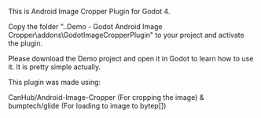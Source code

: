 This is Android Image Cropper Plugin for Godot 4.

Copy the folder  "..Demo - Godot Android Image Cropper\addons\GodotImageCropperPlugin" to your project and activate the plugin.

Please download the Demo project and open it in Godot to learn how to use it. It is pretty simple actually.

This plugin was made using:

CanHub/Android-Image-Cropper (For cropping the image)
& bumptech/glide (For loading to image to bytep[])



